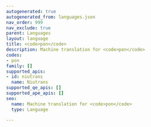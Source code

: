 ```yaml
---
autogenerated: true
autogenerated_from: languages.json
nav_order: 999
nav_exclude: true
parent: Languages
layout: language
title: <code>pon</code>
description: Machine translation for <code>pon</code>
codes:
- pon
family: []
supported_apis:
- id: niutrans
  name: Niutrans
supported_qe_apis: []
supported_ape_apis: []
seo:
  name: Machine translation for <code>pon</code>
  type: Language

---
```


